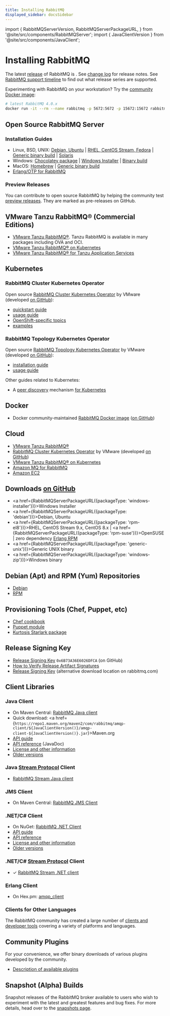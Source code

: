 ```yaml
---
title: Installing RabbitMQ
displayed_sidebar: docsSidebar
---
```

<!--
Copyright (c) 2005-2025 Broadcom. All Rights Reserved. The term "Broadcom" refers to Broadcom Inc. and/or its subsidiaries.

All rights reserved. This program and the accompanying materials
are made available under the terms of the under the Apache License,
Version 2.0 (the "License”); you may not use this file except in compliance
with the License. You may obtain a copy of the License at

https://www.apache.org/licenses/LICENSE-2.0

Unless required by applicable law or agreed to in writing, software
distributed under the License is distributed on an "AS IS" BASIS,
WITHOUT WARRANTIES OR CONDITIONS OF ANY KIND, either express or implied.
See the License for the specific language governing permissions and
limitations under the License.
-->

import {
  RabbitMQServerVersion,
  RabbitMQServerPackageURL,
} from '@site/src/components/RabbitMQServer';
import {
  JavaClientVersion
} from '@site/src/components/JavaClient';

# Installing RabbitMQ

The latest [release](https://github.com/rabbitmq/rabbitmq-server/releases) of RabbitMQ is <strong><RabbitMQServerVersion/></strong>. See [change log](/release-information) for release notes.
See [RabbitMQ support timeline](/release-information) to find out what release series are supported.

Experimenting with RabbitMQ on your workstation? Try the [community Docker image](https://hub.docker.com/_/rabbitmq/):

```bash
# latest RabbitMQ 4.0.x
docker run -it --rm --name rabbitmq -p 5672:5672 -p 15672:15672 rabbitmq:4.0-management
```

## Open Source RabbitMQ Server

### Installation Guides

 * Linux, BSD, UNIX: [Debian, Ubuntu](./install-debian) | [RHEL, CentOS Stream, Fedora](./install-rpm) | [Generic binary build](./install-generic-unix) | [Solaris](./install-solaris)
 * Windows: [Chocolatey package](https://community.chocolatey.org/packages/rabbitmq) | [Windows Installer](./install-windows) | [Binary build](./install-windows-manual)
 * MacOS: [Homebrew](./install-homebrew) | [Generic binary build](./install-generic-unix)
 * [Erlang/OTP for RabbitMQ](./which-erlang)

### Preview Releases

You can contribute to open source RabbitMQ by helping the community test [preview releases](https://github.com/rabbitmq/rabbitmq-server/releases).
They are marked as pre-releases on GitHub.


## VMware Tanzu RabbitMQ® (Commercial Editions)

 * [VMware Tanzu RabbitMQ®](https://docs.vmware.com/en/VMware-RabbitMQ/index.html). Tanzu RabbitMQ is available in many packages including OVA and OCI.
 * [VMware Tanzu RabbitMQ® on Kubernetes](https://docs.vmware.com/en/VMware-RabbitMQ-for-Kubernetes/index.html)
 * [VMware Tanzu RabbitMQ® for Tanzu Application Services](https://docs.vmware.com/en/VMware-RabbitMQ-for-Tanzu-Application-Service/index.html)


## Kubernetes

### RabbitMQ Cluster Kubernetes Operator

Open source [RabbitMQ Cluster Kubernetes Operator](/kubernetes/operator/operator-overview) by VMware (developed [on GitHub](https://github.com/rabbitmq/cluster-operator)):

 * [quickstart guide](/kubernetes/operator/quickstart-operator)
 * [usage guide](/kubernetes/operator/using-operator)
 * [OpenShift-specific topics](/kubernetes/operator/using-on-openshift)
 * [examples](https://github.com/rabbitmq/cluster-operator/tree/main/docs/examples)

### RabbitMQ Topology Kubernetes Operator

Open source [RabbitMQ Topology Kubernetes Operator](/kubernetes/operator/using-topology-operator) by VMware (developed [on GitHub](https://github.com/rabbitmq/messaging-topology-operator)):

 * [installation guide](/kubernetes/operator/install-topology-operator)
 * [usage guide](/kubernetes/operator/using-topology-operator)


Other guides related to Kubernetes:

 * A [peer discovery](./cluster-formation) mechanism [for Kubernetes](./cluster-formation#peer-discovery-k8s)


## Docker

 * Docker community-maintained [RabbitMQ Docker image](https://hub.docker.com/_/rabbitmq/) ([on GitHub](https://github.com/docker-library/rabbitmq/))


## Cloud

 * [VMware Tanzu RabbitMQ®](https://tanzu.vmware.com/rabbitmq)
 * [RabbitMQ Cluster Kubernetes Operator](/kubernetes/operator/install-operator) by VMware (developed [on GitHub](https://github.com/rabbitmq/cluster-operator))
 * [VMware Tanzu RabbitMQ® on Kubernetes](https://docs.vmware.com/en/VMware-Tanzu-RabbitMQ-for-Kubernetes/3.13/tanzu-rabbitmq-kubernetes/installation.html)
 * [Amazon MQ for RabbitMQ](https://aws.amazon.com/amazon-mq/)
 * [Amazon EC2](./ec2)

## Downloads [on GitHub](https://github.com/rabbitmq/rabbitmq-server/releases)

 * <a href={RabbitMQServerPackageURL({packageType: 'windows-installer'})}>Windows Installer</a>
 * <a href={RabbitMQServerPackageURL({packageType: 'debian'})}>Debian, Ubuntu</a>
 * <a href={RabbitMQServerPackageURL({packageType: 'rpm-el8'})}>RHEL, CentOS Stream 9.x, CentOS 8.x</a> | <a href={RabbitMQServerPackageURL({packageType: 'rpm-suse'})}>OpenSUSE</a> | zero dependency [Erlang RPM](https://github.com/rabbitmq/erlang-rpm)
 * <a href={RabbitMQServerPackageURL({packageType: 'generic-unix'})}>Generic UNIX binary</a>
 * <a href={RabbitMQServerPackageURL({packageType: 'windows-zip'})}>Windows binary</a>


## Debian (Apt) and RPM (Yum) Repositories

 * [Debian](./install-debian#apt-quick-start)
 * [RPM](./install-rpm#dnf-repositories)

## Provisioning Tools (Chef, Puppet, etc)

 * [Chef cookbook](https://github.com/rabbitmq/chef-cookbook)
 * [Puppet module](https://github.com/puppetlabs/puppetlabs-rabbitmq)
 * [Kurtosis Starlark package](https://github.com/kurtosis-tech/rabbitmq-package)


## Release Signing Key

 * [Release Signing Key](https://github.com/rabbitmq/signing-keys/releases/download/3.0/rabbitmq-release-signing-key.asc) <code>0x6B73A36E6026DFCA</code> (on GitHub)
 * [How to Verify Release Artifact Signatures](./signatures)
 * [Release Signing Key](/rabbitmq-release-signing-key.asc) (alternative download location on rabbitmq.com)


## Client Libraries

### Java Client

 * On Maven Central: [RabbitMQ Java client](http://search.maven.org/#search%7Cgav%7C1%7Cg%3A%22com.rabbitmq%22%20AND%20a%3A%22amqp-client%22)
 * Quick download: <a href={`https://repo1.maven.org/maven2/com/rabbitmq/amqp-client/${JavaClientVersion()}/amqp-client-${JavaClientVersion()}.jar`}>Maven.org</a>
 * [API guide](/client-libraries/java-api-guide)
 * [API reference](https://rabbitmq.github.io/rabbitmq-java-client/api/current/) (JavaDoc)
 * [License and other information](/client-libraries/java-client)
 * [Older versions](https://repo1.maven.org/maven2/com/rabbitmq/amqp-client/)

### Java [Stream Protocol](./streams) Client

 * [RabbitMQ Stream Java client](https://github.com/rabbitmq/rabbitmq-stream-java-client)

### JMS Client

 * On Maven Central: [RabbitMQ JMS Client](http://search.maven.org/#search%7Cga%7C1%7Cg%3A%22com.rabbitmq.jms%22%20AND%20a%3A%22rabbitmq-jms%22)

### .NET/C# Client

 * On NuGet: [RabbitMQ .NET Client](https://www.nuget.org/packages/RabbitMQ.Client)
 * [API guide](/client-libraries/dotnet-api-guide)
 * [API reference](https://rabbitmq.github.io/rabbitmq-dotnet-client/)
 * [License and other information](/client-libraries/dotnet)
 * [Older versions](https://github.com/rabbitmq/rabbitmq-dotnet-client/releases)

### .NET/C# [Stream Protocol](./streams) Client

 * &#x2713; [RabbitMQ Stream .NET client](https://github.com/rabbitmq/rabbitmq-stream-dotnet-client)

### Erlang Client

 * On Hex.pm: [amqp_client](https://hex.pm/packages/amqp_client)

### Clients for Other Languages

The RabbitMQ community has created a large number of [clients and developer tools](/client-libraries/devtools)
covering a variety of platforms and languages.


## Community Plugins

For your convenience, we offer binary downloads of various
plugins developed by the community.

 * [Description of available plugins](/community-plugins)

## Snapshot (Alpha) Builds

Snapshot releases of the RabbitMQ broker
available to users who wish to experiment with the latest and
greatest features and bug fixes. For more details, head over to
the [snapshots page](./snapshots).
